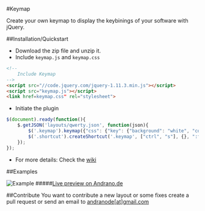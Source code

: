 #Keymap

Create your own keymap to display the keybinings of your software with jQuery.

##Installation/Quickstart

- Download the zip file and unzip it.
- Include `keymap.js` and `keymap.css`  
```HTML
<!--
    Include Keymap
-->
<script src="//code.jquery.com/jquery-1.11.3.min.js"></script>
<script src="keymap.js"></script>
<link href=keymap.css" rel="stylesheet">
```
- Initiate the plugin
```Javascript
$(document).ready(function(){
    $.getJSON('layouts/qwerty.json', function(json){
        $('.keymap').keymap({"css": {"key": {"background": "white", "color": "black"}}});
        $('.shortcut').createShortcut('.keymap', ["ctrl", "s"], {}, ":first");
    });
});
```
- For more details: Check the [wiki](https://github.com/Andr3as/jQuery-Keymap/wiki)

##Examples

![Example](http://andrano.de/Plugins/img/screenshot.png "Example")
#####[Live preview on Andrano.de](https://andrano.de/Keymap)

##Contribute
You want to contribute a new layout or some fixes create a pull request or send an email to [andranode[at]gmail.com](mailto://andranode@gmail.com)
